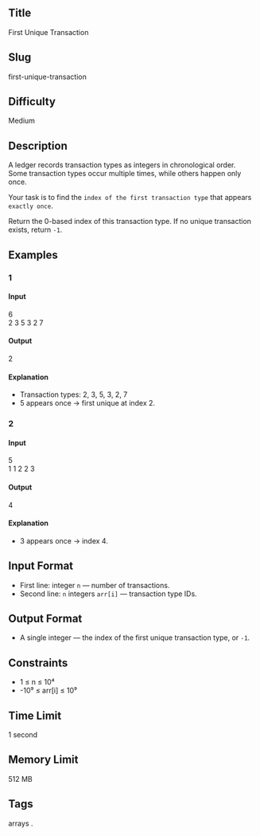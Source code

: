## Title

First Unique Transaction

## Slug

first-unique-transaction

## Difficulty

Medium

## Description

A ledger records transaction types as integers in chronological order.  
Some transaction types occur multiple times, while others happen only once.  

Your task is to find the `index of the first transaction type` that appears `exactly once`.  

Return the 0-based index of this transaction type. If no unique transaction exists, return `-1`. 


## Examples

### 1

#### Input

6  
2 3 5 3 2 7   

#### Output
2

#### Explanation

- Transaction types: 2, 3, 5, 3, 2, 7  
- 5 appears once → first unique at index 2.

### 2

#### Input

5  
1 1 2 2 3     

#### Output

4

#### Explanation

- 3 appears once → index 4.

## Input Format  


- First line: integer `n` — number of transactions.  
- Second line: `n` integers `arr[i]` — transaction type IDs.

## Output Format  

- A single integer — the index of the first unique transaction type, or `-1`.
  

## Constraints  

- 1 ≤ n ≤ 10⁴  
- -10⁹ ≤ arr[i] ≤ 10⁹    

## Time Limit

1 second

## Memory Limit

512 MB

## Tags

arrays .
